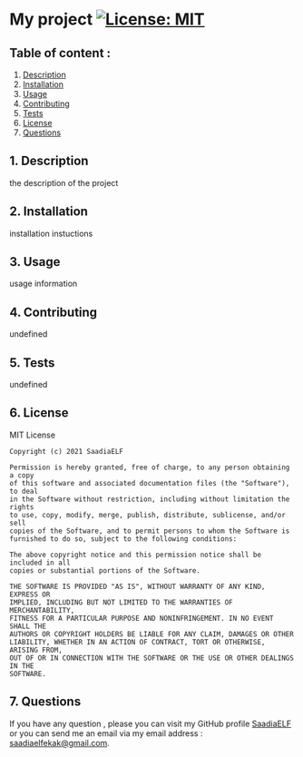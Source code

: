 # My project [![License: MIT](https://img.shields.io/badge/License-MIT-yellow.svg)](https://opensource.org/licenses/MIT)

  
  ## Table of content :

  1. [Description](#1.-description)
  2. [Installation](#2.-installation)
  3. [Usage](#3.-usage)
  4. [Contributing](#4.-contributing)
  5. [Tests](#5.-tests)
  6. [License](#6.-license)
  7. [Questions](#7.-questions)


  ## 1. Description

  the description of the project


  ## 2. Installation

  installation instuctions


  ## 3. Usage

  usage information


  ## 4. Contributing

  undefined

  
  ## 5. Tests

  undefined


  ## 6. License

  MIT License

    Copyright (c) 2021 SaadiaELF
      
    Permission is hereby granted, free of charge, to any person obtaining a copy
    of this software and associated documentation files (the "Software"), to deal
    in the Software without restriction, including without limitation the rights
    to use, copy, modify, merge, publish, distribute, sublicense, and/or sell
    copies of the Software, and to permit persons to whom the Software is
    furnished to do so, subject to the following conditions:
      
    The above copyright notice and this permission notice shall be included in all
    copies or substantial portions of the Software.
      
    THE SOFTWARE IS PROVIDED "AS IS", WITHOUT WARRANTY OF ANY KIND, EXPRESS OR
    IMPLIED, INCLUDING BUT NOT LIMITED TO THE WARRANTIES OF MERCHANTABILITY,
    FITNESS FOR A PARTICULAR PURPOSE AND NONINFRINGEMENT. IN NO EVENT SHALL THE
    AUTHORS OR COPYRIGHT HOLDERS BE LIABLE FOR ANY CLAIM, DAMAGES OR OTHER
    LIABILITY, WHETHER IN AN ACTION OF CONTRACT, TORT OR OTHERWISE, ARISING FROM,
    OUT OF OR IN CONNECTION WITH THE SOFTWARE OR THE USE OR OTHER DEALINGS IN THE
    SOFTWARE.


  ## 7. Questions

  If you have any question , please you can visit my GitHub profile [SaadiaELF](https://github.com/SaadiaELF) or you can send me an email via my email address : saadiaelfekak@gmail.com.
